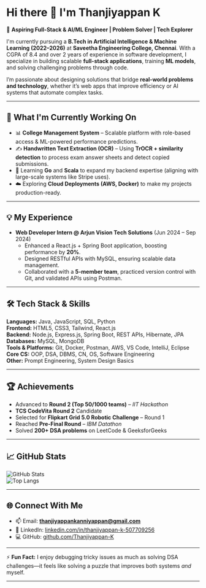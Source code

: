 # Hi there 👋 I'm Thanjiyappan K  

🚀 **Aspiring Full-Stack & AI/ML Engineer | Problem Solver | Tech Explorer**  

I'm currently pursuing a **B.Tech in Artificial Intelligence & Machine Learning (2022–2026)** at **Saveetha Engineering College, Chennai**. With a CGPA of 8.4 and over 2 years of experience in software development, I specialize in building scalable **full-stack applications**, training **ML models**, and solving challenging problems through code.  

I’m passionate about designing solutions that bridge **real-world problems and technology**, whether it’s web apps that improve efficiency or AI systems that automate complex tasks.  

---

## 🔭 What I'm Currently Working On
- 📊 **College Management System** – Scalable platform with role-based access & ML-powered performance predictions.  
- ✍️ **Handwritten Text Extraction (OCR)** – Using **TrOCR + similarity detection** to process exam answer sheets and detect copied submissions.  
- 🌱 Learning **Go** and **Scala** to expand my backend expertise (aligning with large-scale systems like Stripe uses).  
- ☁️ Exploring **Cloud Deployments (AWS, Docker)** to make my projects production-ready.  

---

## 💡 My Experience
- **Web Developer Intern @ Arjun Vision Tech Solutions** (Jun 2024 – Sep 2024)  
  - Enhanced a React.js + Spring Boot application, boosting performance by **20%**.  
  - Designed RESTful APIs with MySQL, ensuring scalable data management.  
  - Collaborated with a **5-member team**, practiced version control with Git, and validated APIs using Postman.  

---

## 🛠️ Tech Stack & Skills
**Languages:** Java, JavaScript, SQL, Python  
**Frontend:** HTML5, CSS3, Tailwind, React.js  
**Backend:** Node.js, Express.js, Spring Boot, REST APIs, Hibernate, JPA  
**Databases:** MySQL, MongoDB  
**Tools & Platforms:** Git, Docker, Postman, AWS, VS Code, IntelliJ, Eclipse  
**Core CS:** OOP, DSA, DBMS, CN, OS, Software Engineering  
**Other:** Prompt Engineering, System Design Basics  

---

## 🏆 Achievements
- Advanced to **Round 2 (Top 50/1000 teams)** – *IIT Hackathon*  
- **TCS CodeVita Round 2** Candidate  
- Selected for **Flipkart Grid 5.0 Robotic Challenge** – Round 1  
- Reached **Pre-Final Round** – *IBM Datathon*  
- Solved **200+ DSA problems** on LeetCode & GeeksforGeeks  

---

## 📈 GitHub Stats
![GitHub Stats](https://github-readme-stats.vercel.app/api?username=Thanjiyappan-K&show_icons=true&theme=tokyonight)  
![Top Langs](https://github-readme-stats.vercel.app/api/top-langs/?username=Thanjiyappan-K&layout=compact&theme=tokyonight)  

---

## 🌐 Connect With Me
- 📫 Email: **thanjiyappankanniyappan@gmail.com**  
- 💼 LinkedIn: [linkedin.com/in/thanjiyappan-k-507709256](https://linkedin.com/in/thanjiyappan-k-507709256)  
- 💻 GitHub: [github.com/Thanjiyappan-K](https://github.com/Thanjiyappan-K)  

---

⚡ **Fun Fact:** I enjoy debugging tricky issues as much as solving DSA challenges—it feels like solving a puzzle that improves both systems *and* myself.  

---
